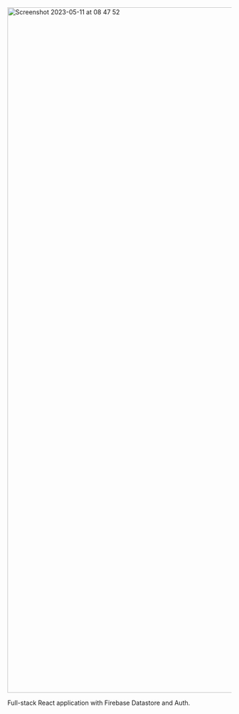 <img width="1539" alt="Screenshot 2023-05-11 at 08 47 52" src="https://github.com/martensievers/catch-of-the-day/assets/47526469/3646bd38-7ed9-41a0-a95d-67e4a978b18e">

Full-stack React application with Firebase Datastore and Auth.
